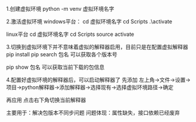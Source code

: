 1.创建虚拟环境
python -m venv 虚拟环境名字

2.激活虚拟环境
windows平台：
cd 虚拟环境名字
cd  Scripts
.\activate

linux平台
cd 虚拟环境名字
cd  Scripts
source activate

3.切换到虚拟环境下并不意味着虚拟的解释器启用，目前只是在配置虚拟解释器
pip install 
pip search 包名     可以获取各个版本号

pip show 包名       可以获取当前下载的包信息

4.配置好虚拟环境的解释器后，可以启动解释器了
先添加
左上角->文件->设置->项目->python解释器->添加解释器->选择现有->选择虚拟环境路径->确定

再应用
点击右下角切换当前解释器


主要用于：解决包版本不同步问题
问题体现：属性缺失，接口依赖已经废弃

